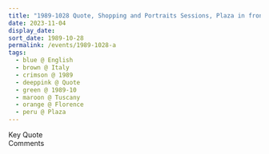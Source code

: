 ```yaml
---
title: "1989-1028 Quote, Shopping and Portraits Sessions, Plaza in front of the Cathedral Santa Maria Novelle, Florence, Tuscany, Italy"
date: 2023-11-04
display_date: 
sort_date: 1989-10-28
permalink: /events/1989-1028-a
tags:
  - blue @ English
  - brown @ Italy
  - crimson @ 1989
  - deeppink @ Quote
  - green @ 1989-10
  - maroon @ Tuscany
  - orange @ Florence
  - peru @ Plaza
---
```


<wave-list>
  <list-title color="green" width="75">Key Quote</list-title>
  <list-item color="BlanchedAlmond"  width="200"></list-item>
  <list-item color="Lavender"></list-item>
  <list-item color="BlanchedAlmond"></list-item>
</wave-list>

<br>

<wave-list>
  <list-title color="green" width="75">Comments</list-title>
  <list-item color="BlanchedAlmond"  width="200"></list-item>
  <list-item color="Lavender"></list-item>
  <list-item color="BlanchedAlmond"></list-item>
</wave-list>